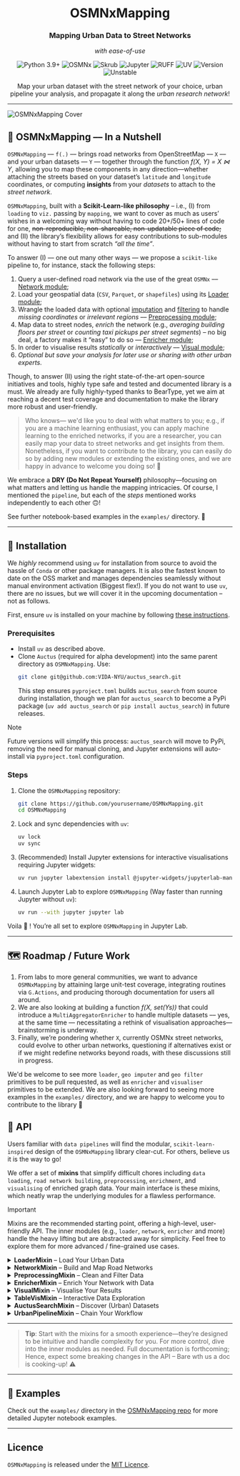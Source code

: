 <div align="center">
   <h1>OSMNxMapping</h1>
   <h3>Mapping Urban Data to Street Networks</h3>
    <p><i>with ease-of-use</i></p>
   <p>
      <img src="https://img.shields.io/static/v1?label=Python&message=3.9%2B&color=3776AB&style=for-the-badge&logo=python&logoColor=white" alt="Python 3.9+">
      <img src="https://img.shields.io/badge/OSMNx-4CAF50?style=for-the-badge&logo=openstreetmap&logoColor=white" alt="OSMNx">
      <img src="https://img.shields.io/badge/Skrub-FF9800?style=for-the-badge&logo=scikit-learn&logoColor=white" alt="Skrub">
      <img src="https://img.shields.io/badge/Jupyter-F37626?style=for-the-badge&logo=jupyter&logoColor=white" alt="Jupyter">
      <img src="https://img.shields.io/badge/RUFF-9C27B0?style=for-the-badge" alt="RUFF">
      <img src="https://img.shields.io/badge/UV-2196F3?style=for-the-badge" alt="UV">
      <img src="https://img.shields.io/badge/Version-0.1.0-red?style=for-the-badge" alt="Version">
      <img src="https://img.shields.io/badge/status-unstable-orange?style=for-the-badge" alt="Unstable">
   </p>
   <p>Map your urban dataset with the street network of your choice, urban pipeline your analysis, and propagate it along the <i>urban research network</i>!</p>
</div>

---

![OSMNxMapping Cover](public/resources/osmnx_mapping_cover.png)

## 🌆 OSMNxMapping –– In a Nutshell

`OSMNxMapping` –– `f(.)` –– brings road networks from OpenStreetMap –– `X` –– and your urban datasets –– `Y` –– together
through the function *f(X, Y) = X ⋈ Y*, allowing you to map these components in any direction—whether attaching the
streets based on your dataset’s `latitude` and `longitude` coordinates, or computing **insights** from your _datasets_
to
attach to the _street network_.

`OSMNxMapping`, built with a **Scikit-Learn-like philosophy** – i.e., (I) from `loading` to `viz.` passing by `mapping`,
we want to cover as much as users’ wishes in a welcoming way without having to code 20+/50+ lines of code for one,
~~non-reproducible, non-shareable, non-updatable piece of code;~~ and (II) the library’s flexibility allows for easy
contributions to sub-modules without having to start from scratch _“all the time”_.

To answer (I) –– one out many other ways –– we propose a `scikit-like` pipeline to, for instance, stack the following
steps:

1) Query a user-defined road network via the use of the great
   `OSMNx` –– [Network module](#network-module---querying-road-networks);
2) Load your geospatial data (`CSV`, `Parquet`, or `shapefiles`) using
   its [Loader module](#loader-module---loading-urban-datasets);
3) Wrangle the loaded data with optional [imputation](#preprocessing-module---cleaning-and-filtering-data)
   and [filtering](#preprocessing-module---cleaning-and-filtering-data) to handle _missing coordinates_ or _irrelevant
   regions_ –– [Preprocessing module](#preprocessing-module---cleaning-and-filtering-data);
4) Map data to street nodes, _enrich_ the network (e.g., *averaging building floors per street* or *counting taxi
   pickups per street
   segments*) – no big deal, a factory makes it “easy” to do
   so –– [Enricher module](#enricher-module---mapping-data-to-networks);
5) In order to visualise results _statically_ or
   _interactively_ –– [Visual module](#visual-module---visualising-results);
6) _Optional but save your analysis for later use or sharing with other urban experts._

Though, to answer (II) using the right state-of-the-art open-source initiatives and tools, highly type
safe and tested and documented library is a must. We already are fully highly-typed thanks to BearType, yet we aim at
reaching a decent test coverage and documentation to make the library more robust and user-friendly.

> Who knows— we'd like you to deal with what matters to you; e.g., if you are a machine learning enthusiast, you can
> apply machine learning to the enriched
> networks, if you are a researcher, you can easily map your data to street networks and get insights from them.
> Nonetheless, if you want to contribute to the library, you can easily do so by adding new modules or extending the
> existing ones, and we are happy in advance to welcome you doing so! 🥐

We embrace a **DRY (Do Not Repeat Yourself)** philosophy—focusing on what matters and letting us handle the mapping
intricacies. Of course, I mentioned the `pipeline`, but each of the _steps_ mentioned works independently to each other
🙃!

See further notebook-based examples in the `examples/` directory. 📓

---

## 🥐 Installation

We *highly* recommend using `uv` for installation from source to avoid the hassle of `Conda` or other package managers.
It is also the fastest known to date on the OSS market and manages dependencies seamlessly without manual environment
activation (Biggest flex!). If you do not want to use `uv`, there are no issues, but we will cover it in the upcoming
documentation – not as follows.

First, ensure `uv` is installed on your machine by
following [these instructions](https://docs.astral.sh/uv/getting-started/installation/).

### Prerequisites

- Install `uv` as described above.
- Clone `Auctus` (required for alpha development) into the same parent directory as `OSMNxMapping`. Use:
  ```bash
  git clone git@github.com:VIDA-NYU/auctus_search.git
  ```
  This step ensures `pyproject.toml` builds `auctus_search` from source during installation, though we plan for
  `auctus_search` to become a PyPi package (`uv add auctus_search` or `pip install auctus_search`) in future releases.

> [!NOTE]  
> Future versions will simplify this process: `auctus_search` will move to PyPi, removing the need for manual cloning,
> and Jupyter extensions will auto-install via `pyproject.toml` configuration.

### Steps

1. Clone the `OSMNxMapping` repository:
   ```bash
   git clone https://github.com/yourusername/OSMNxMapping.git
   cd OSMNxMapping
   ```
2. Lock and sync dependencies with `uv`:
   ```bash
   uv lock
   uv sync
   ```
3. (Recommended) Install Jupyter extensions for interactive visualisations requiring Jupyter widgets:
   ```bash
   uv run jupyter labextension install @jupyter-widgets/jupyterlab-manager
   ```
4. Launch Jupyter Lab to explore `OSMNxMapping` (Way faster than running Jupyter without `uv`):
   ```bash
   uv run --with jupyter jupyter lab
   ```

Voila 🥐 ! You’re all set to explore `OSMNxMapping` in Jupyter Lab.


---

## 🗺️ Roadmap / Future Work

1) From labs to more general communities, we want to advance `OSMNxMapping` by attaining large unit-test coverage,
   integrating
   routines via `G.Actions`, and producing thorough documentation for users all around.
2) We are also looking at building a function *f(X, set(Ys))* that could introduce a `MultiAggregatorEnricher` to handle
   multiple
   datasets –– yes, at the same time –– necessitating a rethink of visualisation approaches—brainstorming is underway.
3) Finally, we’re pondering
   whether `X`, currently OSMNx street networks, could evolve to other urban networks, questioning if alternatives exist
   or
   if we might redefine networks beyond roads, with these discussions still in progress.

We'd be welcome to see more `loader`, `geo imputer` and `geo filter` primitives to be pull requested, as well as
`enricher` and `visualiser` primitives to be extended. We are also looking forward to seeing more examples in the
`examples/` directory, and we are happy to welcome you to contribute to the library 🎄

## 🌁 API

Users familiar with `data pipelines` will find the modular, `scikit-learn-inspired` design of the `OSMNxMapping` library
clear-cut. For others, believe us it is the way to go!

We offer a set of **mixins** that simplify difficult chores including `data loading`, `road network building`,
`preprocessing`, `enrichment`, and `visualising` of enriched graph data. Your main interface is these mixins, which
neatly wrap
the underlying modules for a flawless performance.

> [!IMPORTANT]  
> Mixins are the recommended starting point, offering a high-level, user-friendly API. The inner modules (e.g.,
`loader`, `network`, `enricher` and more) handle the heavy lifting but are abstracted away for simplicity. Feel free to
> explore them for more advanced / fine-grained use cases.

<details>
<summary><strong>LoaderMixin</strong> – Load Your Urban Data</summary>

The `LoaderMixin` handles loading geospatial data from files or DataFrames, converting it into a `GeoDataFrame` for
further analysis.

> [!NOTE]  
> Only *.csv*, *.parquet*, and shapefiles are supported for now. If you need additional formats, please let us know!
> Or pssst! You can contribute to the library by adding new loader primitive to the `loader` module.

- **`load_from_file(file_path, latitude_column="", longitude_column="")`**
    - **Purpose**: Loads data from a file (CSV, Parquet, or Shapefile) into a `GeoDataFrame`.
    - **Parameters**:
        - `file_path` (str): Path to the file.
        - `latitude_column` (str, optional): Name of the latitude column.
        - `longitude_column` (str, optional): Name of the longitude column.
    - **Returns**: A `geopandas.GeoDataFrame`.
    - **Example**:
      ```python
      import osmnx_mapping as oxm
      mapping = oxm.OSMNxMapping()
      # The loader module handles csv, parquet, and shapefiles as a factory that means, no need for you to worry about
      # the file format.
      data = mapping.loader.load_from_file("city_data.csv", latitude_column="lat", longitude_column="lon")
      ```

- **`load_from_dataframe(input_data, latitude_column, longitude_column)`**
    - **Purpose**: Converts a DataFrame to a `GeoDataFrame` using specified lat/lon columns.
    - **Parameters**:
        - `input_data` (pandas.DataFrame or geopandas.GeoDataFrame): The input data.
        - `latitude_column` (str): Latitude column name.
        - `longitude_column` (str): Longitude column name.
    - **Returns**: A `geopandas.GeoDataFrame`.
    - **Example**:
      ```python
      import osmnx_mapping as oxm
      mapping = oxm.OSMNxMapping()
      import pandas as pd
      df = pd.DataFrame({"lat": [40.7128], "lon": [-74.0060]})
      geo_data = mapping.loader.load_from_dataframe(df, "lat", "lon")
      ```

      Another example is if you are using Auctus loaded selected dataset:
      ```python
      import osmnx_mapping as oxm
      mapping = oxm.OSMNxMapping()
      # Assuming you have loaded a dataset from Auctus into `new_data`
      geo_data = mapping.loader.load_from_dataframe(new_data, "lat", "lon")
      ```

</details>

<details>
<summary><strong>NetworkMixin</strong> – Build and Map Road Networks</summary>

The `NetworkMixin` lets you query road networks from OpenStreetMap and map data points to the nearest street nodes.

- **`network_from_place(place_name, network_type="drive", render=False)`**
    - **Purpose**: Queries a road network for a specified place.
    - **Parameters**:
        - `place_name` (str): Location (e.g., "Manhattan, New York City, USA").
        - `network_type` (str, default="drive"): Type of network ("drive", "walk", "bike").
        - `render` (bool, default=False): If True, displays a plot of the network.
    - **Returns**: A tuple (`networkx.MultiDiGraph`, `geopandas.GeoDataFrame`, `geopandas.GeoDataFrame`) of the graph,
      nodes, and edges.
    - **Example**:
      ```python
      import osmnx_mapping as oxm
      mapping = oxm.OSMNxMapping()
      graph, nodes, edges = mapping.network.network_from_place("Manhattan, New York City, USA")
      ```

- **
  `map_nearest_street(data, longitude_column, latitude_column, output_column="nearest_node", reset_output_column=False, **kwargs)`
  **
    - **Purpose**: Maps data points to the nearest street nodes in the network.
    - **Parameters**:
        - `data` (geopandas.GeoDataFrame): Input data with lat/lon.
        - `longitude_column` (str): Longitude column name.
        - `latitude_column` (str): Latitude column name.
        - `output_column` (str, default="nearest_node"): Column to store node IDs.
        - `reset_output_column` (bool, default=False): Overwrite existing output column.
        - `**kwargs`: Additional parameters for OSMnx’s `nearest_nodes`.
    - **Returns**: A `geopandas.GeoDataFrame` with mapped nodes.
    - **Example**:
      ```python
      import osmnx_mapping as oxm
      mapping = oxm.OSMNxMapping()
      # Assuming data is a GeoDataFrame from previous steps (e.g., LoaderMixin)
      mapped_data = mapping.network.map_nearest_street(data, "lon", "lat")
      ```

</details>

<details>
<summary><strong>PreprocessingMixin</strong> – Clean and Filter Data</summary>

The `PreprocessingMixin` offers tools to handle missing values and filter data geographically.

> [!IMPORTANT]  
> You **cannot stack** a filter with an imputer (or vice versa) in a single `PreprocessingMixin` instance. Each instance
can only perform **one action**—either imputing or filtering. If you want to stack operations (e.g., impute then filter,
or filter then impute), simply use the pipeline and create two steps—it’s as easy as that! See
the [UrbanPipelineMixin](#urbanpipelinemixin--chain-your-workflow) section for more details on chaining steps.

> [!TIP]  
> Available imputers:
> - `SimpleGeoImputer`: "Naively" drops rows with missing latitude or longitude values.
> - `AddressGeoImputer`: Fills missing lat/lon by geocoding an address column if available (requires
    `address_column_name`).  
    > Available filter:
> - `BoundingBoxFilter`: Keeps only data points within the bounding box of the road network’s nodes (requires `nodes`).

- **`with_imputer(imputer_type, latitude_column_name, longitude_column_name, **extra_params)`**
    - **Purpose**: Configures an imputer to handle missing lat/lon values.
    - **Parameters**:
        - `imputer_type` (str): Imputer type (e.g., "SimpleGeoImputer", "AddressGeoImputer").
        - `latitude_column_name` (str): Latitude column.
        - `longitude_column_name` (str): Longitude column.
        - `**extra_params`: Additional parameters (e.g., `address_column_name` for "AddressGeoImputer").
    - **Returns**: The mixin instance for chaining.
    - **Example**:
      ```python
      import osmnx_mapping as oxm
      mapping = oxm.OSMNxMapping()
      mapping.preprocessing.with_imputer("SimpleGeoImputer", "lat", "lon")
      ```

- **`with_default_imputer(latitude_column_name, longitude_column_name)`**
    - **Purpose**: Uses a default imputer that drops rows with missing lat/lon.
    - **Parameters**: Same as above, without `imputer_type`.
    - **Returns**: The mixin instance.
    - **Example**:
      ```python
      import osmnx_mapping as oxm
      mapping = oxm.OSMNxMapping()
      mapping.preprocessing.with_default_imputer("lat", "lon")
      ```

- **`with_filter(filter_type, **extra_params)`**
    - **Purpose**: Configures a filter (e.g., "BoundingBoxFilter").
    - **Parameters**:
        - `filter_type` (str): Filter type.
        - `**extra_params`: Filter-specific parameters (e.g., `nodes` for bounding box).
    - **Returns**: The mixin instance.
    - **Example**:
      ```python
      import osmnx_mapping as oxm
      mapping = oxm.OSMNxMapping()
      # Assuming nodes is from network_from_place
      graph, nodes, edges = mapping.network.network_from_place("Manhattan, New York City, USA")
      mapping.preprocessing.with_filter("BoundingBoxFilter", nodes=nodes)
      ```

- **`with_default_filter(nodes)`**
    - **Purpose**: Uses a default filter to keep data within the road network’s bounding box.
    - **Parameters**:
        - `nodes` (geopandas.GeoDataFrame): Nodes from the road network defining the bounding box.
    - **Returns**: The mixin instance.
    - **Example**:
      ```python
      import osmnx_mapping as oxm
      mapping = oxm.OSMNxMapping()
      # Assuming nodes is from network_from_place
      graph, nodes, edges = mapping.network.network_from_place("Manhattan, New York City, USA")
      mapping.preprocessing.with_default_filter(nodes)
      ```

- **`transform(input_data)`**
    - **Purpose**: Applies the configured imputer or filter to the data.
    - **Parameters**:
        - `input_data` (geopandas.GeoDataFrame): Data to preprocess.
    - **Returns**: A preprocessed `geopandas.GeoDataFrame`.
    - **Example**:
      ```python
      import osmnx_mapping as oxm
      mapping = oxm.OSMNxMapping()
      data = mapping.loader.load_from_file("city_data.csv", latitude_column="lat", longitude_column="lon")
      mapping.preprocessing.with_default_imputer("lat", "lon")
      cleaned_data = mapping.preprocessing.transform(data)
      ```

</details>

<details>
<summary><strong>EnricherMixin</strong> – Enrich Your Network with Data</summary>

The `EnricherMixin` is the core component of the library, empowering you to aggregate urban data (e.g., traffic counts,
building heights) and map it onto a road network's edges. It's designed for flexibility with advanced customization
through the `CreateEnricher` factory, while also offering a simpler default setup for standard use cases.

> [!NOTE]  
> **How the Enricher Works**:  
> The enricher processes data in two key steps:
> 1. **Aggregation**: It groups your data by a specified column that connects with the graph (e.g., `nearest_node`
     following `map_nearest_street(.)`) and applies an aggregation method like `mean`, `sum`, or `count` to compute
     values for each group. For example, it could sum traffic volumes per node.
> 2. **Edge Mapping**: These aggregated values are then assigned to the network's edges (streets) using a method like
     `average`, `sum`, `max`, or `min`, based on the values at the edge's connected nodes.  
     > This process transforms raw data into meaningful insights mapped onto the road network, making it ideal for urban
     analysis tasks like traffic studies or accident mapping.

---

### Configuring Enrichers with `CreateEnricher` (Recommended Approach)

The `CreateEnricher` factory (an alias for `EnricherFactory`) is the primary and recommended way to configure enrichers.
It offers a flexible, step-by-step approach to define how data is aggregated and mapped to the network, giving you full
control over the enrichment process.

- **Key Methods**:
    - **`with_data(group_by, values_from=None)`**:
        - **Purpose**: Specifies the column to group data by (e.g., `"nearest_node"`) and, optionally, the column
          containing values to aggregate (e.g., `"traffic"`).
        - **Example**:
          ```python  
          enricher_factory = CreateEnricher().with_data(group_by="nearest_node", values_from="traffic")  
          ```
    - **`aggregate_with(method, edge_method='average', output_column=None)`**:
        - **Purpose**: Configures the aggregation method (e.g., `"sum"`, `"mean"`) and how aggregated values are mapped
          to edges.
        - **Parameters**:
            - `method` (str): Aggregation method (e.g., `"mean"`, `"sum"`, `"median"`, `"min"`, `"max"`).
            - `edge_method` (str, optional, default="average"): Method to compute edge values (e.g., `"average"`,
              `"sum"`, `"max"`, `"min"`).
            - `output_column` (str, optional): Name of the output column in the edges GeoDataFrame.
        - **Example**:
          ```python  
          enricher_factory = enricher_factory.aggregate_with(method="sum", edge_method="average", output_column="total_traffic")  
          ```
    - **`count_by(edge_method='sum', output_column=None)`**:
        - **Purpose**: Configures a counting aggregation (e.g., counting accidents per node), without needing a
          `values_from` column.
        - **Parameters**:
            - `edge_method` (str, optional, default="sum"): Method to map counts to edges.
            - `output_column` (str, optional): Name of the output column.
        - **Example**:
          ```python  
          enricher_factory = CreateEnricher().with_data(group_by="nearest_node").count_by(edge_method="sum", output_column="accident_count")  
          ```
    - **`using_enricher(enricher_type)`**:
        - **Purpose**: Selects a specific enricher type (currently, only `"SingleAggregatorEnricher"` is available).
        - **Example**:
          ```python  
          enricher_factory = enricher_factory.using_enricher("SingleAggregatorEnricher")  
          ```
    - **`preview(format="ascii")`**:
        - **Purpose**: Displays a summary of the current configuration, helping you verify settings before building the
          enricher.
        - **Example**:
          ```python  
          print(enricher_factory.preview())  
          ```
    - **`build()`**:
        - **Purpose**: Constructs and returns the configured `EnricherBase` instance.
        - **Example**:
          ```python  
          enricher = enricher_factory.build()  
          ```

- **Example (Full Configuration)**:
  ```python  
  from osmnx_mapping.modules.enricher import CreateEnricher  
  enricher = (CreateEnricher()  
              .with_data(group_by="nearest_node", values_from="traffic")  
              .aggregate_with(method="sum", edge_method="average", output_column="total_traffic")  
              .build())  
  ```

> [!TIP]
> - Use `CreateEnricher` when you need full control over the enrichment process, such as experimenting with different
    aggregation methods or counting occurrences without a value column.
> - Call `preview()` before `build()` to verify your configuration and catch potential errors early.

---

### Using `with_default` for Simplicity (Shortcut for Default Settings)

If you do not need advanced customisation and prefer a quick setup with sensible defaults, the `with_default` method in
`EnricherMixin` provides a convenient shortcut. It internally uses `CreateEnricher` with predefined settings, making it
ideal for standard use cases.

- **
  `with_default(group_by_column, values_from_column, output_column="aggregated_value", method="mean", edge_method="average")`
  **
    - **Purpose**: Quickly configures a default enricher using `CreateEnricher` with predefined settings.
    - **Parameters**:
        - `group_by_column` (str): Column to group by (e.g., `"nearest_node"`).
        - `values_from_column` (str): Column to aggregate (e.g., `"traffic"`).
        - `output_column` (str, optional): Name of the output column (default: `"aggregated_value"`).
        - `method` (str, optional): Aggregation method (default: `"mean"`).
        - `edge_method` (str, optional): Edge mapping method (default: `"average"`).
    - **Returns**: The `EnricherMixin` instance for method chaining.
    - **Example**:
      ```python  
      import osmnx_mapping as oxm  
      mapping = oxm.OSMNxMapping()  
      mapping.enricher.with_default("nearest_node", "traffic", method="sum", edge_method="average")  
      ```

> [!TIP]
> - Use `with_default` for standard use cases where you want a quick setup with minimal configuration.
> - If you need more control, switch to `CreateEnricher` for advanced customisation.

---

### Applying the Enricher to the Network

Once configured (using either `CreateEnricher` or `with_default`), the enricher can be applied to the network using the
`enrich_network` method.

- **`enrich_network(input_data, input_graph, input_nodes, input_edges, **kwargs)`**
    - **Purpose**: Applies the configured enricher to the road network, enriching edges with aggregated data.
    - **Parameters**:
        - `input_data` (geopandas.GeoDataFrame): Dataset to enrich with.
        - `input_graph` (networkx.MultiDiGraph): Road network graph.
        - `input_nodes` (geopandas.GeoDataFrame): Network nodes.
        - `input_edges` (geopandas.GeoDataFrame): Network edges.
        - `**kwargs`: Additional options for custom enrichers.
    - **Returns**: A tuple (`GeoDataFrame`, `MultiDiGraph`, `GeoDataFrame`, `GeoDataFrame`) of enriched data, graph,
      nodes, and edges.
    - **Example**:
      ```python  
      import osmnx_mapping as oxm  
      mapping = oxm.OSMNxMapping()  
      data = mapping.loader.load_from_file("city_data.csv", latitude_column="lat", longitude_column="lon")  
      graph, nodes, edges = mapping.network.network_from_place("Manhattan, New York City, USA")  
      mapping.enricher.with_default("nearest_node", "traffic", method="sum", edge_method="average")  
      enriched_data, graph, nodes, edges = mapping.enricher.enrich_network(data, graph, nodes, edges)  
      ```

> [!TIP]
> - **Counting Occurrences**: Use `count_by` in `CreateEnricher` to count events (e.g., accidents) per group without
    needing a `values_from` column.
> - **Choosing Between Approaches**: Start with `with_default` for simplicity, but switch to `CreateEnricher` if you
    need advanced customisation or encounter limitations.

</details>

<details>
<summary><strong>VisualMixin</strong> – Visualise Your Results</summary>

The `VisualMixin` provides tools to visualise your enriched network. By default, it uses `StaticVisualiser` for static
Matplotlib plots, but you can pass any `VisualiserBase` subclass (e.g., `InteractiveVisualiser` for interactive Folium
maps) to the constructor for custom visualisations.

> [!TIP]  
> Available visualisers:
> - `StaticVisualiser`: Generates a static Matplotlib plot of the network (default).
> - `InteractiveVisualiser`: Creates an interactive Folium map for exploration in a browser.

- **`visualise(graph, edges, result_column, **kwargs)`**
    - **Purpose**: Creates a visualisation of the enriched network using the configured visualiser.
    - **Parameters**:
        - `graph` (networkx.MultiDiGraph): The network graph.
        - `edges` (geopandas.GeoDataFrame): Enriched edges.
        - `result_column` (str): Column to visualise (e.g., "aggregated_value").
        - `**kwargs`: visualisation parameters (e.g., `colormap="Blues"` for `StaticVisualiser`, or
          `tile_provider="CartoDB positron"` for `InteractiveVisualiser`).
    - **Returns**: A Matplotlib figure (for `StaticVisualiser`) or Folium map (for `InteractiveVisualiser`), depending
      on the visualiser.
    - **Example (Static visualiser)**:
      ```python
      import osmnx_mapping as oxm
      mapping = oxm.OSMNxMapping()
      data = mapping.loader.load_from_file("city_data.csv", latitude_column="lat", longitude_column="lon")
      graph, nodes, edges = mapping.network.network_from_place("Manhattan, New York City, USA")
      mapping.enricher.with_default("nearest_node", "traffic", method="sum")
      enriched_data, graph, nodes, edges = mapping.enricher.enrich_network(data, graph, nodes, edges)
      fig = mapping.visual.visualise(graph, edges, "aggregated_value", colormap="Blues")
      ```
    - **Example (Interactive visualiser)**:
      ```python
      import osmnx_mapping as oxm
      from osmnx_mapping.modules.visualiser.visualisers.interactive_visualiser import InteractiveVisualiser
      mapping = oxm.OSMNxMapping()
      data = mapping.loader.load_from_file("city_data.csv", latitude_column="lat", longitude_column="lon")
      graph, nodes, edges = mapping.network.network_from_place("Manhattan, New York City, USA")
      mapping.enricher.with_default("nearest_node", "traffic", method="sum")
      enriched_data, graph, nodes, edges = mapping.enricher.enrich_network(data, graph, nodes, edges)
      # Use InteractiveVisualiser instead of the default StaticVisualiser
      fmap = mapping.visual(InteractiveVisualiser()).visualise(graph, edges, "aggregated_value", colormap="Greens", tile_provider="CartoDB positron")
      ```

</details>

<details>
<summary><strong>TableVisMixin</strong> – Interactive Data Exploration</summary>

The `TableVisMixin` offers interactive table visualisations for your data within Jupyter notebooks using the great
`Skrub` library.

- **`interactive_display(dataframe, n_rows=10, order_by=None, title="Table Report", column_filters=None, verbose=1)`**
    - **Purpose**: Displays an interactive table for exploring your data.
    - **Parameters**:
        - `dataframe` (pandas.DataFrame or geopandas.GeoDataFrame): The data to display.
        - `n_rows` (int, default=10): Number of rows to show.
        - `order_by` (str or list, optional): Column(s) to sort by.
        - `title` (str, optional): Title of the table.
        - `column_filters` (dict, optional): Filters for specific columns.
        - `verbose` (int, default=1): Verbosity level.
    - **Returns**: Displays the table (no return value).
    - **Example**:
      ```python
      import osmnx_mapping as oxm
      mapping = oxm.OSMNxMapping()
      data = mapping.loader.load_from_file("city_data.csv", latitude_column="lat", longitude_column="lon")
      mapping.table_vis.interactive_display(data, n_rows=5)
      ```

</details>

<details>
<summary><strong>AuctusSearchMixin</strong> – Discover (Urban) Datasets</summary>

The `AuctusSearchMixin` integrates with [Auctus Search](https://github.com/VIDA-NYU/auctus_search), allowing you to
discover and load (urban) datasets directly into your OSMNxMapping workflow.

For detailed usage and examples, please refer to
the [Auctus Search README](https://github.com/VIDA-NYU/auctus_search/blob/main/README.md). In the meantime, here are
two straightforward usage with OSMNxMapping:

- **`explore_datasets_from_auctus(search_query, page=1, size=10, display_initial_results=False)`**
    - **Purpose**: Searches Auctus for datasets matching the query and optionally displays initial results.
    - **Parameters**:
        - `search_query` (str or list): Search term(s).
        - `page` (int, default=1): Page number (pagination).
        - `size` (int, default=10): Number of results per page.
        - `display_initial_results` (bool, default=False): If True, displays initial search results. 
          Note if you add some .with_<action> from AuctusSearch here, it will display prior the filtering actions you 
          have to .display() after the filtering actions to see the filtered datasets.
    - **Returns**: An `AuctusDatasetCollection` object. See more in the [Auctus Search README(https://github.com/VIDA-NYU/auctus_search/blob/main/README.md).

- **`load_dataset_from_auctus(display_table=True)`**
    - **Purpose**: Loads the selected dataset from Auctus. That is from the interactive search results, after you clicked on one of the "Select This Dataset". Recall, after this one you could use the OSMNxMapping Loader module to `load_from_dataframe`.
    - **Parameters**:
        - `display_table` (bool, default=True): If True, displays a preview table using `Skrub`.
    - **Returns**: A `pandas.DataFrame` or `geopandas.GeoDataFrame`.

</details>

<details>
<summary><strong>UrbanPipelineMixin</strong> – Chain Your Workflow</summary>

The `UrbanPipelineMixin` lets you chain multiple steps into a single, reproducible pipeline, similar to scikit-learn’s
`Pipeline`.

> [!IMPORTANT]  
> Pipeline restrictions (per configuration):
> - **Exactly 1** `NetworkBase` step (e.g., `OSMNxNetwork`).
> - **Exactly 1** `LoaderBase` step (e.g., `CSVLoader`).
> - **Exactly 1** `EnricherBase` step.
> - **0 or 1** `VisualiserBase` step.
> - **0 or more** `GeoImputerBase` or `GeoFilterBase` steps.  
    > Steps must match these constraints, or the pipeline will raise an error during validation.

- **`urban_pipeline(steps)`**
    - **Purpose**: Creates a pipeline from a list of (name, mixin) tuples or concrete instances.
    - **Parameters**:
        - `steps` (list of tuples): Steps to include (e.g.,
          `[("loader", CSVLoader(...)), ("network", OSMNxNetwork(...))]`).
    - **Returns**: An `UrbanPipeline` object.
    - **Example**:
      ```python
      import osmnx_mapping as oxm
      from osmnx_mapping.modules.loader.loaders.csv_loader import CSVLoader
      from osmnx_mapping.modules.network.networks.osmnx_network import OSMNxNetwork
      mapping = oxm.OSMNxMapping()
      pipeline = mapping.urban_pipeline([
          ("loader", CSVLoader(file_path="city_data.csv")),
          ("network", OSMNxNetwork(place_name="Manhattan, New York City, USA"))
      ])
      ```

- **`compose(latitude_column_name, longitude_column_name)`**
    - **Purpose**: Configures the pipeline with latitude and longitude column names, setting up steps for execution.
    - **Parameters**:
        - `latitude_column_name` (str): Name of the latitude column.
        - `longitude_column_name` (str): Name of the longitude column.
    - **Example**:
      ```python
      import osmnx_mapping as oxm
      from osmnx_mapping.modules.loader.loaders.csv_loader import CSVLoader
      from osmnx_mapping.modules.network.networks.osmnx_network import OSMNxNetwork
      mapping = oxm.OSMNxMapping()
      pipeline = mapping.urban_pipeline([
          ("loader", CSVLoader(file_path="city_data.csv")),
          ("network", OSMNxNetwork(place_name="Manhattan, New York City, USA"))
      ])
      pipeline.compose("lat", "lon")
      ```

- **`transform()`**
    - **Purpose**: Executes the pipeline after `compose()`, returning the processed data and network.
    - **Parameters**: None (requires prior `compose()` call).
    - **Returns**: A tuple (`GeoDataFrame`, `MultiDiGraph`, `GeoDataFrame`, `GeoDataFrame`) of data, graph, nodes, and
      edges.
    - **Example**:
      ```python
      import osmnx_mapping as oxm
      from osmnx_mapping.modules.loader.loaders.csv_loader import CSVLoader
      from osmnx_mapping.modules.network.networks.osmnx_network import OSMNxNetwork
      mapping = oxm.OSMNxMapping()
      pipeline = mapping.urban_pipeline([
          ("loader", CSVLoader(file_path="city_data.csv")),
          ("network", OSMNxNetwork(place_name="Manhattan, New York City, USA"))
      ])
      pipeline.compose("lat", "lon")
      data, graph, nodes, edges = pipeline.transform()
      ```

- **`compose_transform(latitude_column_name, longitude_column_name)`**
    - **Purpose**: Configures and runs the pipeline in one step.
    - **Parameters**: Same as `compose`.
    - **Returns**: A tuple (`GeoDataFrame`, `MultiDiGraph`, `GeoDataFrame`, `GeoDataFrame`).
    - **Example**:
      ```python
      import osmnx_mapping as oxm
      from osmnx_mapping.modules.loader.loaders.csv_loader import CSVLoader
      from osmnx_mapping.modules.network.networks.osmnx_network import OSMNxNetwork
      from osmnx_mapping.modules.enricher import CreateEnricher
      from osmnx_mapping.modules.visualiser.visualisers.static_visualiser import StaticVisualiser
      mapping = oxm.OSMNxMapping()
      pipeline = mapping.urban_pipeline([
          ("loader", CSVLoader(file_path="city_data.csv")),
          ("network", OSMNxNetwork(place_name="Manhattan, New York City, USA")),
          ("enricher", CreateEnricher()
              .with_data(group_by="nearest_node", values_from="traffic")
              .aggregate_with(method="sum", edge_method="average", output_column="total_traffic")
              .build()),
          ("visual", StaticVisualiser())
      ])
      data, graph, nodes, edges = pipeline.compose_transform("lat", "lon")
      ```

- **`visualise(result_column, **kwargs)`**
    - **Purpose**: Visualises the pipeline’s output using the configured `VisualiserBase` step.
    - **Parameters**:
        - `result_column` (str): Column to visualise.
        - `**kwargs`: Additional visualisation options (e.g., `colormap="Blues"`).
    - **Returns**: A plot (e.g., Matplotlib figure) or interactive map, depending on the visualiser.
    - **Example**:
      ```python
      import osmnx_mapping as oxm
      from osmnx_mapping.modules.loader.loaders.csv_loader import CSVLoader
      from osmnx_mapping.modules.network.networks.osmnx_network import OSMNxNetwork
      from osmnx_mapping.modules.enricher import CreateEnricher
      from osmnx_mapping.modules.visualiser.visualisers.static_visualiser import StaticVisualiser
      mapping = oxm.OSMNxMapping()
      pipeline = mapping.urban_pipeline([
          ("loader", CSVLoader(file_path="city_data.csv")),
          ("network", OSMNxNetwork(place_name="Manhattan, New York City, USA")),
          ("enricher", CreateEnricher()
              .with_data(group_by="nearest_node", values_from="traffic")
              .aggregate_with(method="sum", edge_method="average", output_column="total_traffic")
              .build()),
          ("visual", StaticVisualiser())
      ])
      pipeline.compose("lat", "lon")
      fig = pipeline.visualise("total_traffic", colormap="Blues")
      ```

- **`save(filepath)`** / **`load(filepath)`**
    - **Purpose**: Save or load the pipeline to/from a file.
    - **Parameters**:
        - `filepath` (str): Path to the file (e.g., "my_pipeline.joblib").
    - **Example**:
      ```python
      import osmnx_mapping as oxm
      from osmnx_mapping.modules.loader.loaders.csv_loader import CSVLoader
      from osmnx_mapping.modules.network.networks.osmnx_network import OSMNxNetwork
      mapping = oxm.OSMNxMapping()
      pipeline = mapping.urban_pipeline([
          ("loader", CSVLoader(file_path="city_data.csv")),
          ("network", OSMNxNetwork(place_name="Manhattan, New York City, USA"))
      ])
      pipeline.compose("lat", "lon")
      pipeline.save("my_pipeline.joblib")
      loaded_pipeline = mapping.urban_pipeline.load("my_pipeline.joblib")
      ```

- **Additional Features** (scikit-learn style):
    - `named_steps`: Access steps like `pipeline.named_steps["loader"]`.
    - `get_step_names()`: List all step names.
    - `get_step(name)`: Retrieve a step by name.
    - `get_params(deep=True)`: View all parameters (not implemented yet).
    - `set_params(**kwargs)`: Update parameters (not implemented yet).

</details>

---

> **Tip**: Start with the mixins for a smooth experience—they’re designed to be intuitive and handle complexity for you.
> For more control, dive into the inner modules as needed.
> Full documentation is forthcoming; Hence, expect some breaking changes in the API – Bare wth us a doc is cooking-up!
> ⚠️


---

## 📓 Examples

Check out the `examples/` directory in the [OSMNxMapping repo](https://github.com/VIDA-NYU/OSMNXMapping) for more
detailed Jupyter notebook examples.

---

## Licence

`OSMNxMapping` is released under the [MIT Licence](./LICENCE).
